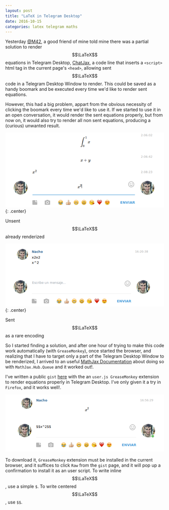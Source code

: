```yaml
---
layout: post
title: "LaTeX in Telegram Desktop"
date: 2016-10-15
categories: latex telegram maths
---
```


Yesterday [@M42](https://github.com/m42), a good friend of mine told mine there was a partial solution to render $$\LaTeX$$ equations in Telegram Desktop, [ChatJax](http://www.math.ucla.edu/~robjohn/math/mathjax.html), a code line that inserts a `<script>` html tag in the current page's `<head>`, allowing sent $$\LaTeX$$ code in a Telegram Desktop Window to render. This could be saved as a handy boomark and be executed every time we'd like to render sent equations.

However, this had a big problem, appart from the obvious necessity of clicking the boomark every time we'd like to use it. If we started to use it in an open conversation, it would render the sent equations properly, but from now on, it would also try to render all non sent equations, producing a (curious) unwanted result.

![Unsent message](/images/2016-10-15-latex-in-telegram-unsent.png){: .center}

Unsent $$\LaTeX$$ already renderized

![Sent message](/images/2016-10-15-latex-in-telegram-sent.png){: .center}

Sent $$\LaTeX$$ as a rare encoding

So I started finding a solution, and after one hour of trying to make this code work automatically (with `GreaseMonkey`), once started the browser, and realizing that I have to target only a part of the Telegram Desktop Window to be renderized, I arrived to an useful [MathJax Documentation](http://docs.mathjax.org/en/latest/advanced/typeset.html?highlight=queue) about doing so with `MathJax.Hub.Queue` and it worked out!.

I've written a public `gist` [here](https://gist.github.com/NCordon/090a6c208e61a1059357d6e8fba03087) with the an `user.js GreaseMonkey` extension to render equations properly in Telegram Desktop. I've only given it a try in `Firefox`, and it works well!.

![Sent message](/images/2016-10-15-latex-in-telegram-final-result.png)

To download it, `GreaseMonkey` extension must be installed in the current browser, and it suffices to click `Raw` from the `gist` page, and it will pop up a confirmation to install it as an user script. To write inline $$\LaTeX$$, use a simple `$`. To write centered $$\LaTeX$$, use `$$`.

